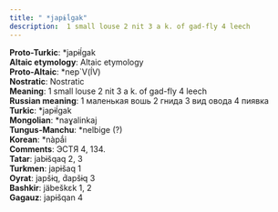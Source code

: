 ```yaml
---
title: " *japɨĺgak"
description:  1 small louse 2 nit 3 a k. of gad-fly 4 leech
---
```


<strong>Proto-Turkic</strong>:  *japɨĺgak<br>
<strong>Altaic etymology</strong>:  Altaic etymology<br>
<strong> Proto-Altaic</strong>:  *nep`V(ĺV)<br>
<strong>Nostratic</strong>:  Nostratic<br>
<strong>Meaning</strong>:  1 small louse 2 nit 3 a k. of gad-fly 4 leech<br>
<strong>Russian meaning</strong>:  1 маленькая вошь 2 гнида 3 вид овода 4 пиявка<br>
<strong>Turkic</strong>:  *japɨĺgak<br>
<strong>Mongolian</strong>:  *naɣalinkaj<br>
<strong>Tungus-Manchu</strong>:  *nelbige (?)<br>
<strong>Korean</strong>:  *nàpắi<br>
<strong>Comments</strong>:  ЭСТЯ 4, 134.<br>
<strong>Tatar</strong>:  jabɨšqaq 2, 3<br>
<strong>Turkmen</strong>:  japɨšaq 1<br>
<strong>Oyrat</strong>:  japšɨq, d́apšɨq 3<br>
<strong>Bashkir</strong>:  jäbeškɛk 1, 2<br>
<strong>Gagauz</strong>:  japɨšqan 4<br>


